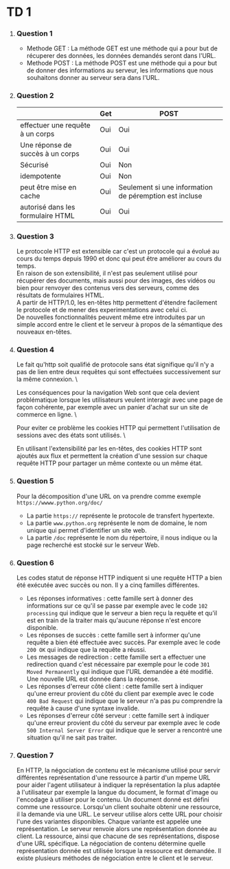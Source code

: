 # TD 1

1. ### Question 1
   - Methode GET : La méthode GET est une méthode qui a pour but de récuperer des données, les données demandés seront dans l'URL.
   - Methode POST : La méthode POST est une méthode qui a pour but de donner des informations au serveur, les informations que nous souhaitons donner au serveur sera dans l'URL.
  
2. ### Question 2
   |                                  | Get | POST |
   |---|---|---|
   | effectuer une requête à un corps | Oui | Oui |
   | Une réponse de succès à un corps | Oui | Oui |
   | Sécurisé                         | Oui | Non |
   | idempotente                      | Oui | Non |
   | peut être mise en cache          | Oui | Seulement si une information de péremption est incluse |
   | autorisé dans les formulaire HTML| Oui | Oui |

3. ### Question 3
   Le protocole HTTP est extensible car c'est un protocole qui a évolué au cours du temps depuis 1990 et donc qui peut être améliorer au cours du temps. \
   En raison de son extensibilité, il n'est pas seulement utilisé pour récupérer des documents, mais aussi pour des images, des vidéos ou bien pour renvoyer des
contenus vers des serveurs, comme des résultats de formulaires HTML. \
   A partir de HTTP/1.0, les en-têtes http permettent d'étendre facilement le protocole et de mener des experimentations avec celui ci. \
   De nouvelles fonctionnalités peuvent même etre introduites par un simple accord entre le client et le serveur à propos de la sémantique des nouveaux en-têtes.
   
4. ### Question 4
   Le fait qu'http soit qualifié de protocole sans état signifique qu'il n'y a pas de lien entre deux requêtes qui sont effectuées successivement sur la même
connexion. \

   Les conséquences pour la navigation Web sont que cela devient problématique lorsque les utilisateurs veulent interagir avec une page de façon cohérente, par exemple avec un panier d'achat sur un site de commerce en ligne. \
   
   Pour eviter ce problème les cookies HTTP qui permettent l'utilisation de sessions avec des états sont utilisés. \
   
   En utilisant l'extensibilité par les en-têtes, des cookies HTTP sont ajoutés aux flux et permettent la création d'une session sur chaque requête HTTP pour partager un même contexte ou un même état.

5. ### Question 5
   Pour la décomposition d'une URL on va prendre comme exemple `https://wwww.python.org/doc/`
   - La partie `https://` représente le protocole de transfert hypertexte.
   - La partie `www.python.org` représente le nom de domaine, le nom unique qui permet d'identifier un site web.
   - La partie `/doc` représente le nom du répertoire, il nous indique ou la page recherché est stocké sur le serveur Web.

6. ### Question 6
   Les codes statut de réponse HTTP indiquent si une requête HTTP a bien été exécutée avec succès ou non. Il y a cinq familles différentes.
   - Les réponses informatives : cette famille sert à donner des informations sur ce qu'il se passe par exemple avec le code `102 processing` qui indique que le serveur a bien reçu la requête et qu'il est en train de la traiter mais qu'aucune réponse n'est encore disponible.
   - Les réponses de succès : cette famille sert à informer qu'une requête a bien été effectuée avec succès. Par exemple avec le code `200 OK` qui indique que la requête a réussi.
   - Les messages de redirection : cette famille sert a effectuer une redirection quand c'est nécessaire par exemple pour le code `301 Moved Permanently` qui indique que l'URL demandée a été modifié. Une nouvelle URL est donnée dans la réponse.
   - Les réponses d'erreur côté client : cette famille sert à indiquer qu'une erreur provient du côté du client par exemple avec le code `400 Bad Request` qui indique que le serveur n'a pas pu comprendre la requête à cause d'une syntaxe invalide.
   - Les réponses d'erreur côté serveur : cette famille sert à indiquer qu'une erreur provient du côté du serveur par exemple avec le code `500 Internal Server Error` qui indique que le server a rencontré une situation qu'il ne sait pas traiter.

7. ### Question 7
   En HTTP, la négociation de contenu est le mécanisme utilisé pour servir différentes représentation d'une ressource à partir d'un mpeme URL pour aider l'agent utilisateur à indiquer la représentation la plus adaptée à l'utilisateur par exemple la langue du document, le format d'image ou l'encodage à utiliser pour le contenu.
   Un document donné est défini comme une ressource. Lorsqu'un client souhaite obtenir une ressource, il la demande via une URL. Le serveur utilise alors cette URL pour choisir l'une des variantes disponibles. Chaque variante est appelée une représentation. Le serveur renvoie alors une représentation donnée au client. La ressource, ainsi que chacune de ses représentations, dispose d'une URL spécifique. La négociation de contenu détermine quelle représentation donnée est utilisée lorsque la ressource est demandée. Il existe plusieurs méthodes de négociation entre le client et le serveur.
   
